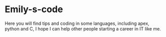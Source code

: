 # Emily-s-code

Here you will find tips and coding in some languages, including apex, python and C, I hope I can help other people starting a career in IT like me.
